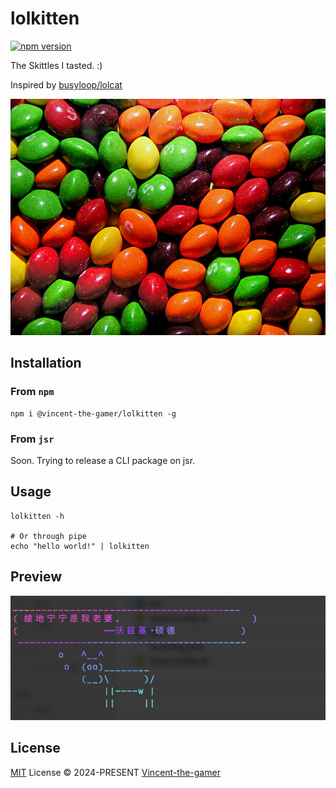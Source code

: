 # lolkitten

[![npm version][npm-version-src]][npm-version-href]

The Skittles I tasted. :) 

Inspired by [busyloop/lolcat](https://github.com/busyloop/lolcat)

![skittles](.github/skittles.jpg)

## Installation

### From `npm`

```shell
npm i @vincent-the-gamer/lolkitten -g
```

### From `jsr`
Soon. Trying to release a CLI package on jsr.

## Usage
```shell
lolkitten -h

# Or through pipe
echo "hello world!" | lolkitten
```

## Preview

![Preview](.github/preview.png)


## License

[MIT](./LICENSE) License © 2024-PRESENT [Vincent-the-gamer](https://github.com/Vincent-the-gamer)

<!-- Badges -->

[npm-version-src]: https://img.shields.io/npm/v/@vincent-the-gamer/lolkitten?style=flat&colorA=080f12&colorB=1fa669
[npm-version-href]: https://npmjs.com/package/